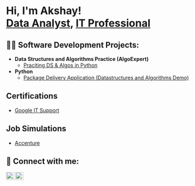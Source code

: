 <h1>Hi, I'm Akshay! <br/><a href="https://github.com/joshmadakor1">Data Analyst</a>, <a href="https://www.linkedin.com/in/joshmadakor/">IT Professional</a></h1>

<h2>👨‍💻 Software Development Projects:</h2>

- <b>Data Structures and Algorithms Practice (AlgoExpert)</b>
  - [Praciting DS & Algos in Python](link)
- <b>Python</b>
  - [Package Delivery Application (Datastructures and Algorithms Demo)](link)



<h2>Certifications</h2>

- [Google IT Support](link)

<h2>Job Simulations</h2>

- [Accenture](link)

<h2> 🤳 Connect with me:</h2>

[<img align="left" alt="JoshMadakor | LinkedIn" width="22px" src="https://cdn.jsdelivr.net/npm/simple-icons@v3/icons/linkedin.svg" />][linkedin]
[<img align="left" alt="JoshMadakor | Instagram" width="22px" src="https://cdn.jsdelivr.net/npm/simple-icons@v3/icons/instagram.svg" />][instagram]

[instagram]: https://www.instagram.com/akshay_mo_han/
[linkedin]: https://www.linkedin.com/in/mohanakshay/

<!--
**joshmadakor1/joshmadakor1** is a ✨ _special_ ✨ repository because its `README.md` (this file) appears on your GitHub profile.

Here are some ideas to get you started:

- 🔭 I’m currently working on ...
- 🌱 I’m currently learning ...
- 👯 I’m looking to collaborate on ...
- 🤔 I’m looking for help with ...
- 💬 Ask me about ...
- 📫 How to reach me: ...
- 😄 Pronouns: ...
- ⚡ Fun fact: ...
-->
